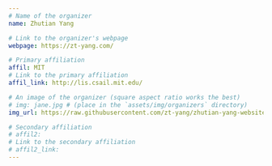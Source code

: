```yaml
---
# Name of the organizer
name: Zhutian Yang

# Link to the organizer's webpage
webpage: https://zt-yang.com/

# Primary affiliation
affil: MIT
# Link to the primary affiliation
affil_link: http://lis.csail.mit.edu/

# An image of the organizer (square aspect ratio works the best)
# img: jane.jpg # (place in the `assets/img/organizers` directory)
img_url: https://raw.githubusercontent.com/zt-yang/zhutian-yang-website/main/img/zhutianyang.jpg?token=GHSAT0AAAAAABZLZPSEQFWPM4YB67NHZED4Y3CZFKQ

# Secondary affiliation
# affil2: 
# Link to the secondary affiliation
# affil2_link:
---
```

